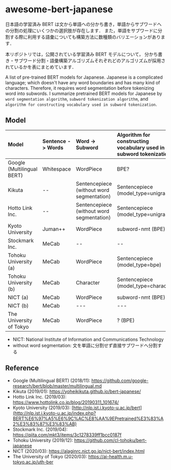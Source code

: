 # awesome-bert-japanese

日本語の学習済み BERT は文から単語への分かち書き，単語からサブワードへの分割の処理にいくつかの選択肢が存在します．
また，単語をサブワードに分割する際に利用する語彙についても構築方法に数種類のバリエーションがあります．

本リポジトリでは，公開されている学習済み BERT モデルについて，
分かち書き・サブワード分割・語彙構築アルゴリズムそれぞれどのアルゴリズムが採用されているかを表にまとめています．

A list of pre-trained BERT models for Japanese.
Japanese is a complicated language; which doesn't have any word boundaries and has many kind of characters.
Therefore, it requires word segmentation before tokenizing word into subwords.
I summarize pretrained BERT models for Japanese by `word segmentation algorithm`, `subword tokenization algorithm`, and `algorithm for constructing vocabulary used in subword tokenization`.


## Model


| Model                      | Sentence -> Words | Word -> Subword                           | Algorithm for constructing vocabulary used in subword tokenization     |
| :------------------------- | :---------------- | :---------------------------------------- | :--------------------------------------------------------------------- |
| Google (Multilingual BERT) | Whitespace        | WordPiece                                 | BPE?                                                                   |
| Kikuta                     | --                | Sentencepiece (without word segmentation) | Sentencepiece (model_type=unigram)                                     |
| Hotto Link Inc.            | --                | Sentencepiece (without word segmentation) | Sentencepiece (model_type=unigram)                                     |
| Kyoto University           | Juman++           | WordPiece                                 | subword-nmt (BPE)                                                      |
| Stockmark Inc.             | MeCab             | --                                        | --                                                                     |
| Tohoku University (a)      | MeCab             | WordPiece                                 | Sentencepiece (model_type=bpe)                                         |
| Tohoku University (b)      | MeCab             | Character                                 | Sentencepiece (model_type=character)                                   |
| NICT (a)                   | MeCab             | WordPiece                                 | subword-nmt (BPE)                                                      |
| NICT (b)                   | MeCab             | ---                                       | ---                                                                    |
| The University of Tokyo    | MeCab             | WordPiece                                 | ? (BPE)                                                                |

* NICT: National Institute of Information and Communications Technology
* without word segmentation: 文を単語に分割せず直接サブワードへ分割する


## Reference

- Google (Multilingual BERT) (2018/11): https://github.com/google-research/bert/blob/master/multilingual.md
- Kikuta (2019/01): https://yoheikikuta.github.io/bert-japanese/
- Hotto Link Inc. (2019/03): https://www.hottolink.co.jp/blog/20190311_101674/
- Kyoto University (2019/03): [http://nlp.ist.i.kyoto-u.ac.jp/bert](http://nlp.ist.i.kyoto-u.ac.jp/index.php?BERT%E6%97%A5%E6%9C%AC%E8%AA%9EPretrained%E3%83%A2%E3%83%87%E3%83%AB)
- Stockmark Inc. (2019/04): https://qiita.com/mkt3/items/3c1278339ff1bcc0187f
- Tohoku University (2019/12): https://github.com/cl-tohoku/bert-japanese
- NICT (2020/03): https://alaginrc.nict.go.jp/nict-bert/index.html
- The University of Tokyo (2020/03): https://ai-health.m.u-tokyo.ac.jp/uth-ber
